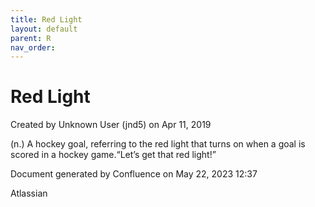 ```yaml
---
title: Red Light
layout: default
parent: R
nav_order:
---
```


# Red Light

Created by  Unknown User (jnd5) on Apr 11, 2019

(n.) A hockey goal, referring to the red light that turns on when a goal is scored in a hockey game.“Let’s get that red light!”

Document generated by Confluence on May 22, 2023 12:37

Atlassian
